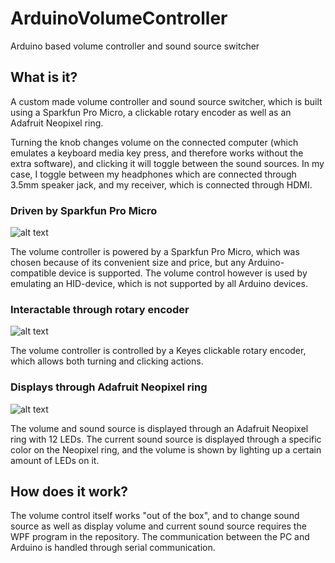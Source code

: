 # ArduinoVolumeController
Arduino based volume controller and sound source switcher

## What is it?
A custom made volume controller and sound source switcher, which is built using a Sparkfun Pro Micro, a clickable rotary encoder as well as an Adafruit Neopixel ring. 

Turning the knob changes volume on the connected computer (which emulates a keyboard media key press, and therefore works without the extra software), and clicking it will toggle between the sound sources. In my case, I toggle between my headphones which are connected through 3.5mm speaker jack, and my receiver, which is connected through HDMI.

### Driven by Sparkfun Pro Micro
![alt text](https://cdn.sparkfun.com//assets/parts/9/3/2/6/12640-01a.jpg "Sparkfun Pro Micro") 

The volume controller is powered by a Sparkfun Pro Micro, which was chosen because of its convenient size and price, but any Arduino-compatible device is supported. The volume control however is used by emulating an HID-device, which is not supported by all Arduino devices.

### Interactable through rotary encoder
![alt text](https://www.modmypi.com/image/cache/data/electronics/sensors/rotary-encoder/DSC_0700-800x609.jpg "Rotary encoder")

The volume controller is controlled by a Keyes clickable rotary encoder, which allows both turning and clicking actions.

### Displays through Adafruit Neopixel ring
![alt text](https://cdn-shop.adafruit.com/970x728/1643-01.jpg "Neopixel ring")

The volume and sound source is displayed through an Adafruit Neopixel ring with 12 LEDs. The current sound source is displayed through a specific color on the Neopixel ring, and the volume is shown by lighting up a certain amount of LEDs on it.

## How does it work?
The volume control itself works "out of the box", and to change sound source as well as display volume and current sound source requires the WPF program in the repository. The communication between the PC and Arduino is handled through serial communication.
